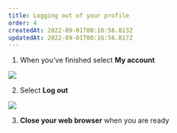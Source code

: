 ```yaml
---
title: Logging out of your profile
order: 4
createdAt: 2022-09-01T08:16:56.813Z
updatedAt: 2022-09-01T08:16:56.817Z
---
```

1. When you’ve finished select **My account**

![](/img/editing-profile_1.png)

2. Select **Log out**

![](/img/logging-out_1_n.png)

3. **Close your web browser** when you are ready